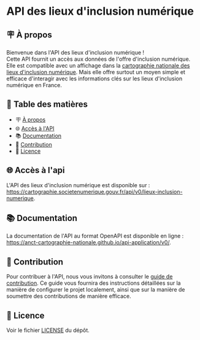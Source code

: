 # API des lieux d'inclusion numérique

<h2 id="à-propos">🪧 À propos</h2>

Bienvenue dans l'API des lieux d'inclusion numérique ! \
Cette API fournit un accès aux données de l'offre d'inclusion numérique. Elle est compatible avec un affichage dans la [cartographie nationale des lieux d'inclusion numérique](https://cartographie.societenumerique.gouv.fr/cartographie/).
Mais elle offre surtout un moyen simple et efficace d'interagir avec les informations clés sur les lieux d'inclusion numérique en France.

## 📑 Table des matières

- 🪧 [À propos](#à-propos)
- 🌐 [Accès à l'API](#acces)
- 📚 [Documentation](#documentation)
- 🤗 [Contribution](#contribution)
- 📝 [Licence](#licence)

<h2 id="acces">🌐 Accès à l'api</h2>

L'API des lieux d'inclusion numérique est disponible sur : https://cartographie.societenumerique.gouv.fr/api/v0/lieux-inclusion-numerique.

<h2 id="documentation">📚 Documentation</h2>

La documentation de l'API au format OpenAPI est disponible en ligne : https://anct-cartographie-nationale.github.io/api-application/v0/.

<h2 id="contribution">🤗 Contribution</h2>

Pour contribuer à l'API, nous vous invitons à consulter le [guide de contribution](./CONTRIBUTING.md). Ce guide vous fournira des instructions détaillées sur la manière de configurer le projet localement, ainsi que sur la manière de soumettre des contributions de manière efficace.

<h2 id="licence">📝 Licence</h2>

Voir le fichier [LICENSE](./LICENSE) du dépôt.
